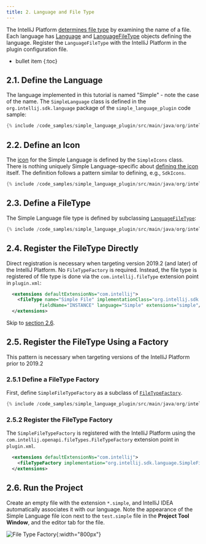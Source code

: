 ```yaml
---
title: 2. Language and File Type
---
```

<!-- Copyright 2000-2020 JetBrains s.r.o. and other contributors. Use of this source code is governed by the Apache 2.0 license that can be found in the LICENSE file. -->

The IntelliJ Platform [determines file type](/reference_guide/custom_language_support/registering_file_type.md) by examining the name of a file.
Each language has [Language](upsource:///platform/core-api/src/com/intellij/lang/Language.java) and [LanguageFileType](upsource:///platform/core-api/src/com/intellij/openapi/fileTypes/LanguageFileType.java) objects defining the language.
Register the `LanguageFileType` with the IntelliJ Platform in the plugin configuration file. 

* bullet item
{:toc}

## 2.1. Define the Language
The language implemented in this tutorial is named "Simple" - note the case of the name.
The `SimpleLanguage` class is defined in the `org.intellij.sdk.language` package of the `simple_language_plugin` code sample:

```java
{% include /code_samples/simple_language_plugin/src/main/java/org/intellij/sdk/language/SimpleLanguage.java %}
```

## 2.2. Define an Icon
The [icon](https://github.com/JetBrains/intellij-sdk-docs/blob/master/code_samples/simple_language_plugin/src/main/resources/icons/jar-gray.png) for the Simple Language is defined by the `SimpleIcons` class. 
There is nothing uniquely Simple Language-specific about [defining the icon](/reference_guide/work_with_icons_and_images.md) itself.
The definition follows a pattern similar to defining, e.g., `SdkIcons`. 

```java
{% include /code_samples/simple_language_plugin/src/main/java/org/intellij/sdk/language/SimpleIcons.java %}
```

## 2.3. Define a FileType
The Simple Language file type is defined by subclassing [`LanguageFileType`](upsource:///platform/core-api/src/com/intellij/openapi/fileTypes/LanguageFileType.java):

```java
{% include /code_samples/simple_language_plugin/src/main/java/org/intellij/sdk/language/SimpleFileType.java %}
```

## 2.4. Register the FileType Directly
Direct registration is necessary when targeting version 2019.2 (and later) of the IntelliJ Platform.
No `FileTypeFactory` is required.
Instead, the file type is registered of file type is done via the `com.intellij.fileType` extension point in `plugin.xml`: 

```xml
  <extensions defaultExtensionNs="com.intellij">
    <fileType name="Simple File" implementationClass="org.intellij.sdk.language.SimpleFileType" 
            fieldName="INSTANCE" language="Simple" extensions="simple"/>
  </extensions>
```

Skip to [section 2.6](#run-the-project).

## 2.5. Register the FileType Using a Factory
This pattern is necessary when targeting versions of the IntelliJ Platform prior to 2019.2

### 2.5.1 Define a FileType Factory
First, define `SimpleFileTypeFactory` as a subclass of [`FileTypeFactory`](upsource:///platform/platform-api/src/com/intellij/openapi/fileTypes/FileTypeFactory.java).

```java
{% include /code_samples/simple_language_plugin/src/main/java/org/intellij/sdk/language/SimpleFileTypeFactory.java %}
```

### 2.5.2 Register the FileType Factory
The `SimpleFileTypeFactory` is registered with the IntelliJ Platform using the `com.intellij.openapi.fileTypes.FileTypeFactory` extension point in `plugin.xml`.

```xml
  <extensions defaultExtensionNs="com.intellij">
    <fileTypeFactory implementation="org.intellij.sdk.language.SimpleFileTypeFactory"/>
  </extensions>
```

## 2.6. Run the Project
Create an empty file with the extension `*.simple`, and IntelliJ IDEA automatically associates it with our language.
Note the appearance of the Simple Language file icon next to the `test.simple` file in the **Project Tool Window**, and the editor tab for the file.

![File Type Factory](img/file_type_factory.png){:width="800px"}

